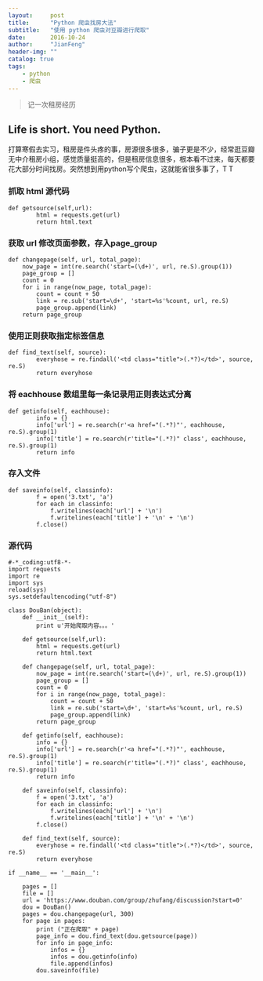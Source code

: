 ```yaml
---
layout:     post
title:      "Python 爬虫找房大法"
subtitle:   "使用 python 爬虫对豆瓣进行爬取"
date:       2016-10-24
author:     "JianFeng"
header-img: ""
catalog: true
tags:
    - python
    - 爬虫
---
```


> 记一次租房经历


## Life is short. You need Python.

打算寒假去实习，租房是件头疼的事，房源很多很多，骗子更是不少，经常逛豆瓣无中介租房小组，感觉质量挺高的，但是租房信息很多，根本看不过来，每天都要花大部分时间找房。突然想到用python写个爬虫，这就能省很多事了，T T


### 抓取 html 源代码

	def getsource(self,url):
	        html = requests.get(url)
	        return html.text

### 获取 url 修改页面参数，存入page_group

	def changepage(self, url, total_page):
        now_page = int(re.search('start=(\d+)', url, re.S).group(1))
        page_group = []
        count = 0
        for i in range(now_page, total_page):
            count = count + 50
            link = re.sub('start=\d+', 'start=%s'%count, url, re.S)
            page_group.append(link)
        return page_group


### 使用正则获取指定标签信息

	def find_text(self, source):
	        everyhose = re.findall('<td class="title">(.*?)</td>', source, re.S)
	        return everyhose

### 将 eachhouse 数组里每一条记录用正则表达式分离

	def getinfo(self, eachhouse):
	        info = {}
	        info['url'] = re.search(r'<a href="(.*?)"', eachhouse, re.S).group(1)
	        info['title'] = re.search(r'title="(.*?)" class', eachhouse, re.S).group(1)
	        return info


### 存入文件

	def saveinfo(self, classinfo):
	        f = open('3.txt', 'a')
	        for each in classinfo:
	            f.writelines(each['url'] + '\n')
	            f.writelines(each['title'] + '\n' + '\n')
	        f.close()


### 源代码

	#-*_coding:utf8-*-
	import requests
	import re
	import sys
	reload(sys)
	sys.setdefaultencoding("utf-8")
	
	class DouBan(object):
	    def __init__(self):
	        print u'开始爬取内容。。。'
	
	    def getsource(self,url):
	        html = requests.get(url)
	        return html.text
	
	    def changepage(self, url, total_page):
	        now_page = int(re.search('start=(\d+)', url, re.S).group(1))
	        page_group = []
	        count = 0
	        for i in range(now_page, total_page):
	            count = count + 50
	            link = re.sub('start=\d+', 'start=%s'%count, url, re.S)
	            page_group.append(link)
	        return page_group
	
	    def getinfo(self, eachhouse):
	        info = {}
	        info['url'] = re.search(r'<a href="(.*?)"', eachhouse, re.S).group(1)
	        info['title'] = re.search(r'title="(.*?)" class', eachhouse, re.S).group(1)
	        return info
	
	    def saveinfo(self, classinfo):
	        f = open('3.txt', 'a')
	        for each in classinfo:
	            f.writelines(each['url'] + '\n')
	            f.writelines(each['title'] + '\n' + '\n')
	        f.close()
	
	    def find_text(self, source):
	        everyhose = re.findall('<td class="title">(.*?)</td>', source, re.S)
	        return everyhose
	
	if __name__ == '__main__':
	
	    pages = []
	    file = []
	    url = 'https://www.douban.com/group/zhufang/discussion?start=0'
	    dou = DouBan()
	    pages = dou.changepage(url, 300)
	    for page in pages:
	        print ("正在爬取" + page)
	        page_info = dou.find_text(dou.getsource(page))
	        for info in page_info:
	            infos = {}
	            infos = dou.getinfo(info)
	            file.append(infos)
	        dou.saveinfo(file)